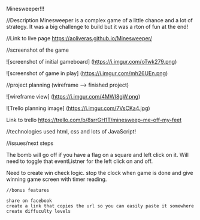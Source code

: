Minesweeper!!!

//Description
Minesweeper is a complex game of a little chance and a lot of strategy. It was a big challenge to build but it was a rton of fun at the end!

//Link to live page
https://aoliveras.github.io/Minesweeper/

//screenshot of the game

![screenshot of initial gameboard] (https://i.imgur.com/oTwk279.png)

![screenshot of game in play] (https://i.imgur.com/mh26UEn.png)

//project planning (wireframe --> finished project)

![wireframe view] (https://i.imgur.com/4MWI8gW.png)

![Trello planning image] (https://i.imgur.com/7VsCKa4.jpg)

Link to trello
https://trello.com/b/8srrGH1T/minesweep-me-off-my-feet


//technologies used
html, css and lots of JavaScript!

//issues/next steps

The bomb will go off if you have a flag on a square and left click on it. Will need to toggle that eventListner for the left click on and off.

Need to create win check logic. stop the clock when game is done and give winning game screen with timer reading.

    //bonus features

    share on facebook
    create a link that copies the url so you can easily paste it somewhere
    create diffuculty levels

